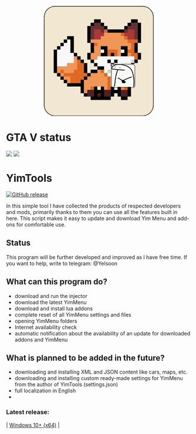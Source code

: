 <p align="center">
  <img width="300" alt="YimTools logo" src="assets/logo.png">
</p>

# GTA V status
![](https://img.shields.io/badge/dynamic/json?color=ffab00&label=Online%20Version&query=%24.game.online&url=https%3A%2F%2Fraw.githubusercontent.com%2FYimMenu%2FYimMenu%2Fmaster%2Fmetadata.json&style=flat-square&labelColor=000000) ![](https://img.shields.io/badge/dynamic/json?color=ffab00&label=Game%20Build&query=%24.game.build&url=https%3A%2F%2Fraw.githubusercontent.com%2FYimMenu%2FYimMenu%2Fmaster%2Fmetadata.json&style=flat-square&labelColor=000000)

# YimTools

[![GitHub release](https://img.shields.io/github/v/release/FluffyFox337/YimTools?display_name=release)](https://github.com/FluffyFox337/YimTools/releases/latest)

In this simple tool I have collected the products of respected developers and mods, primarily thanks to them you can use all the features built in here.
This script makes it easy to update and download Yim Menu and add-ons for comfortable use.

## Status
This program will be further developed and improved as I have free time. If you want to help, write to telegram: @Yelsoon

## What can this program do?
* download and run the injector
* download the latest YimMenu
* download and install lua addons
* complete reset of all YimMenu settings and files
* opening YimMenu folders
* Internet availability check
* automatic notification about the availability of an update for downloaded addons and YimMenu

## What is planned to be added in the future?
* downloading and installing XML and JSON content like cars, maps, etc.
* downloading and installing custom ready-made settings for YimMenu from the author of YimTools (settings.json)
* full localization in English
* 

### Latest release:
| [Windows 10+ (x64)](https://github.com/FluffyFox337/YimTools/releases/download/latest/YimTools_alfa.exe) |
